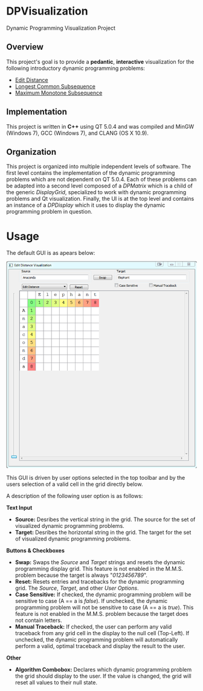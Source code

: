 # DPVisualization
Dynamic Programming Visualization Project

## Overview
This project's goal is to provide a **pedantic**, **interactive** visualization for the following introductory dynamic programming problems:
* [Edit Distance](http://en.wikipedia.org/wiki/Edit_distance)
* [Longest Common Subsequence](http://en.wikipedia.org/wiki/Longest_common_subsequence_problem)
* [Maximum Monotone Subsequence](http://en.wikipedia.org/wiki/Longest_increasing_subsequence)

## Implementation
This project is written in **C++** using QT 5.0.4 and was compiled  and MinGW (Windows 7), GCC (Windows 7), and CLANG (OS X 10.9).

## Organization
This project is organized into multiple independent levels of software. The first level contains the implementation of the dynamic programming problems which are not dependent on QT 5.0.4. Each of these problems can be adapted into a second level composed of a *DPMatrix* which is a child of the generic *DisplayGrid*, specialized to work with dynamic programming problems and Qt visualization. Finally, the UI is at the top level and contains an instance of a *DPDisplay* which it uses to display the dynamic programming problem in question.

# Usage
The default GUI is as apears below:

![Default](screenshots/Default.PNG)

This GUI is driven by user options selected in the top toolbar and by the users selection of a valid cell in the grid directly below.

A description of the following user option is as follows:

**Text Input**
* **Source:** Desribes the vertical string in the grid. The source for the set of visualized dynamic programming problems.
* **Target:** Desribes the horizontal string in the grid. The target for the set of visualized dynamic programming problems.

**Buttons & Checkboxes**
* **Swap:** Swaps the *Source* and *Target* strings and resets the dynamic programming display grid. This feature is not enabled in the M.M.S. problem because the target is always "*0123456789*".
* **Reset:** Resets entries and tracebacks for the dynamic programming grid. The *Source*, *Target*, and other *User Options*.
* **Case Sensitive:** If checked, the dynamic programming problem will be sensitive to case (A == a is *false*). If unchecked, the dynamic programming problem will not be sensitive to case (A == a is *true*). This feature is not enabled in the M.M.S. problem because the target does not contain letters.
* **Manual Traceback:** If checked, the user can perform any valid traceback from any grid cell in the display to the null cell (Top-Left). If unchecked, the dynamic programming problem will automatically perform a valid, optimal traceback and display the result to the user.

**Other**
* **Algorithm Combobox:** Declares which dynamic programming problem the grid should display to the user. If the value is changed, the grid will reset all values to their null state.
